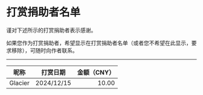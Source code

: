 # 打赏捐助者名单
谨对下述所示的打赏捐助者表示感谢。

如果您作为打赏捐助者，希望显示在打赏捐助者名单（或者您不希望在此显示，要求移除），可随时向作者联系。

---

|昵称   |打赏日期  |金额（CNY）|
|:-----:|:--------:|----------:|
|Glacier|2024/12/15|      10.00|